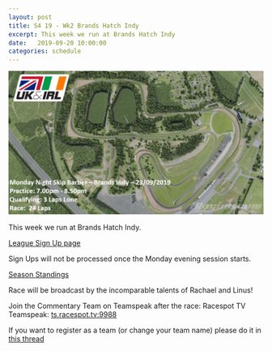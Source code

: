 ```yaml
---
layout: post
title: S4 19 - Wk2 Brands Hatch Indy
excerpt: This week we run at Brands Hatch Indy
date:   2019-09-20 10:00:00
categories: schedule
---
```


<img src="/images/tracks/brands-19-09-23.jpg" class="img-fluid mx-auto d-block" alt="Brands Hatch Indy">

This week we run at Brands Hatch Indy.

[League Sign Up page](http://members.iracing.com/membersite/member/LeagueView.do?league=386)

Sign Ups will not be processed once the Monday evening session starts.

[Season Standings](https://www.danlisa.com/scoring/season_standings.php?season_id=9860)

Race will be broadcast by the incomparable talents of Rachael and Linus!

Join the Commentary Team on Teamspeak after the race: Racespot TV Teamspeak: [ts.racespot.tv:9988](ts.racespot.tv:9988)

If you want to register as a team (or change your team name) please do it in [this thread](http://members.iracing.com/jforum/posts/list/3234218.page)
